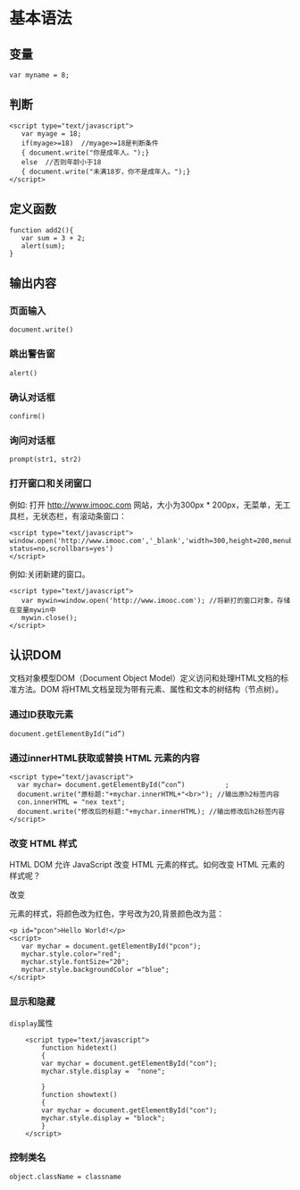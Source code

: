 # 基本语法

## 变量
```
var myname = 8;
```
## 判断
```
<script type="text/javascript">
   var myage = 18;
   if(myage>=18)  //myage>=18是判断条件
   { document.write("你是成年人。");}
   else  //否则年龄小于18
   { document.write("未满18岁，你不是成年人。");}
</script>
```
## 定义函数
```
function add2(){
   var sum = 3 + 2;
   alert(sum);
}
```
## 输出内容
### 页面输入
`document.write()`
### 跳出警告窗
`alert()`
### 确认对话框
`confirm()`
### 询问对话框
`prompt(str1, str2)`
### 打开窗口和关闭窗口
例如: 打开 http://www.imooc.com 网站，大小为300px \* 200px，无菜单，无工具栏，无状态栏，有滚动条窗口：
```
<script type="text/javascript"> window.open('http://www.imooc.com','_blank','width=300,height=200,menubar=no,toolbar=no, status=no,scrollbars=yes')
</script>
```
例如:关闭新建的窗口。
```
<script type="text/javascript">
   var mywin=window.open('http://www.imooc.com'); //将新打的窗口对象，存储在变量mywin中
   mywin.close();
</script>
```
## 认识DOM
文档对象模型DOM（Document Object Model）定义访问和处理HTML文档的标准方法。DOM 将HTML文档呈现为带有元素、属性和文本的树结构（节点树）。

### 通过ID获取元素
```document.getElementById(“id”) ```

### 通过innerHTML获取或替换 HTML 元素的内容
```
<script type="text/javascript">
  var mychar= document.getElementById(“con”)          ;
  document.write("原标题:"+mychar.innerHTML+"<br>"); //输出原h2标签内容
  con.innerHTML = "nex text";
  document.write("修改后的标题:"+mychar.innerHTML); //输出修改后h2标签内容
</script>
```

### 改变 HTML 样式
HTML DOM 允许 JavaScript 改变 HTML 元素的样式。如何改变 HTML 元素的样式呢？

改变 <p> 元素的样式，将颜色改为红色，字号改为20,背景颜色改为蓝：
```
<p id="pcon">Hello World!</p>
<script>
   var mychar = document.getElementById("pcon");
   mychar.style.color="red";
   mychar.style.fontSize="20";
   mychar.style.backgroundColor ="blue";
</script>
```

### 显示和隐藏
`display`属性

```
    <script type="text/javascript"> 
        function hidetext()  
		{  
		var mychar = document.getElementById("con");
        mychar.style.display =  "none";
        
		}  
		function showtext()  
		{  
		var mychar = document.getElementById("con");
        mychar.style.display = "block";
		}
    </script> 
```

### 控制类名
`object.className = classname`

